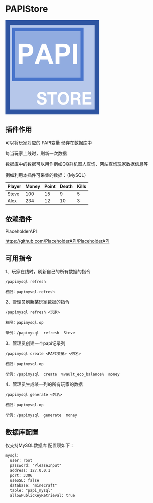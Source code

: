 # PAPIStore

<img src="logo.png" width="300" height="300" alt="image">

## 插件作用

可以将玩家对应的 PAPI变量 储存在数据库中

每当玩家上线时，刷新一次数据

数据库中的数据可以用作例如QQ群机器人查询、网站查询玩家数据信息等

例如利用本插件可采集的数据：（MySQL）

| Player      | Money | Point |Death | Kills |
| -------- | -------- |-------- |-------- |-------- |
| Steve     | 100    | 15 | 9 | 5 |
| Alex  | 234       | 12 | 10 | 3 |


## 依赖插件

PlaceholderAPI 

https://github.com/PlaceholderAPI/PlaceholderAPI


## 可用指令 


1、玩家在线时，刷新自己的所有数据的指令
```
/papimysql refresh

权限：papimysql.refresh
```
2、管理员刷新某玩家数据的指令
```
/papimysql refresh <玩家>

权限：papimysql.op

举例：/papimysql  refresh  Steve
```
3、管理员创建一个papi记录列
```
/papimysql create <PAPI变量> <列名>

权限：papimysql.op

举例：/papimysql  create  %vault_eco_balance%  money
```
4、管理员生成某一列的所有玩家的数据
```
/papimysql generate <列名>

权限：papimysql.op

举例：/papimysql  generate  money

```

## 数据库配置

仅支持MySQL数据库
配置项如下：
```
mysql:
  user: root
  password: "PleaseInput"
  address: 127.0.0.1
  port: 3306
  useSSL: false
  database: "minecraft"
  table: "papi_mysql"
  allowPublicKeyRetrieval: true
```
